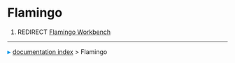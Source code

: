 # Flamingo
1.  REDIRECT [Flamingo Workbench](Flamingo_Workbench.md)



---
![](images/Right_arrow.png) [documentation index](../README.md) > Flamingo
